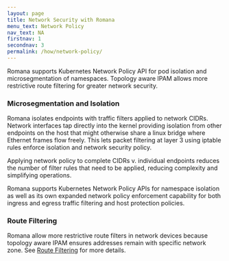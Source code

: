 ```yaml
---
layout: page
title: Network Security with Romana
menu_text: Network Policy
nav_text: NA
firstnav: 1
secondnav: 3
permalink: /how/network-policy/
---
```


Romana supports Kubernetes Network Policy API for pod isolation and microsegmentation  of namespaces. Topology aware IPAM allows more restrictive route filtering for greater network security.

### Microsegmentation and Isolation

Romana isolates endpoints with traffic filters applied to network CIDRs. Network interfaces tap directly into the kernel providing isolation from other endpoints on the host that might otherwise share a linux bridge where Ethernet frames flow freely. This lets packet filtering at layer 3 using iptable rules enforce isolation and network security policy. 

Applying network policy to complete CIDRs v. individual endpoints reduces the number of filter rules that need to be applied, reducing complexity and simplifying operations. 

Romana supports Kubernetes Network Policy APIs for namespace isolation as well as its own expanded network policy enforcement capability for both ingress and egress traffic filtering and host protection policies.

### Route Filtering

Romana allow more restrictive route filters in network devices because topology aware IPAM ensures addresses remain with specific network zone. See [Route Filtering](/deploy_romana/multi_network_clusters/#route-filtering) for more details.

